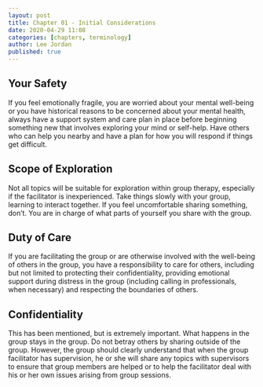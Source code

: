 ```yaml
---
layout: post
title: Chapter 01 - Initial Considerations
date: 2020-04-29 11:08
categories: [chapters, terminology]
author: Lee Jordan
published: true
---
```


<h2>Your Safety</h2>

If you feel emotionally fragile, you are worried about your mental well-being or you have historical reasons to be concerned about your mental health, always have a support system and care plan in place before beginning something new that involves exploring your mind or self-help. Have others who can help you nearby and have a plan for how you will respond if things get difficult.

<h2>Scope of Exploration</h2>

Not all topics will be suitable for exploration within group therapy, especially if the facilitator is inexperienced. Take things slowly with your group, learning to interact together. If you feel uncomfortable sharing something, don’t. You are in charge of what parts of yourself you share with the group.

<h2>Duty of Care</h2>

If you are facilitating the group or are otherwise involved with the well-being of others in the group, you have a responsibility to care for others, including but not limited to protecting their confidentiality, providing emotional support during distress in the group (including calling in professionals, when necessary) and respecting the boundaries of others.

<h2>Confidentiality</h2>

This has been mentioned, but is extremely important. What happens in the group stays in the group. Do not betray others by sharing outside of the group. However, the group should clearly understand that when the group facilitator has supervision, he or she will share any topics with supervisors to ensure that group members are helped or to help the facilitator deal with his or her own issues arising from group sessions.
